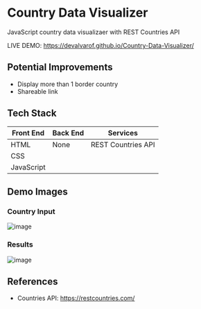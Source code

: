 # Country Data Visualizer
JavaScript country data visualizaer with REST Countries API

LIVE DEMO: https://devalvarof.github.io/Country-Data-Visualizer/

## Potential Improvements
- Display more than 1 border country
- Shareable link

## Tech Stack
| Front End  | Back End | Services |
|------------|----------|----------|
| HTML       | None     | REST Countries API  |
| CSS        |          |          |
| JavaScript |          |          |

## Demo Images

### Country Input
![image](https://user-images.githubusercontent.com/87340855/223836363-e6dbe66e-c390-4de9-9232-d2c3634834db.png)

### Results
![image](https://user-images.githubusercontent.com/87340855/223836442-93009fd3-c340-438b-ad58-1f45ea184308.png)

## References
- Countries API: https://restcountries.com/
